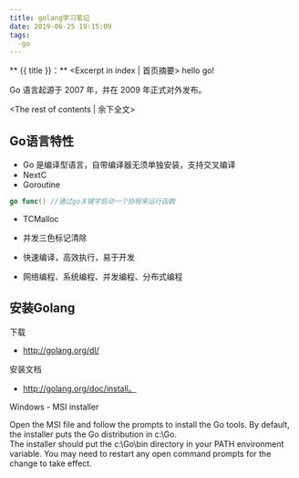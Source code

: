 ```yaml
---
title: golang学习笔记
date: 2019-06-25 19:15:09
tags:
  -go
---
```

** {{ title }}：** <Excerpt in index | 首页摘要>
hello go!

Go 语言起源于 2007 年，并在 2009 年正式对外发布。

<!-- more -->
<The rest of contents | 余下全文>

## Go语言特性
* Go 是编译型语言，自带编译器无须单独安装，支持交叉编译
* NextC
* Goroutine
``` go
go func() //通过go关键字启动一个协程来运行函数
```
* TCMalloc
* 并发三色标记清除

* 快速编译，高效执行，易于开发
* 网络编程、系统编程、并发编程、分布式编程


## 安装Golang
下载
* http://golang.org/dl/  

安装文档
* http://golang.org/doc/install。

Windows - MSI installer

Open the MSI file and follow the prompts to install the Go tools. By default, the installer puts the Go distribution in c:\Go.  
The installer should put the c:\Go\bin directory in your PATH environment variable. You may need to restart any open command prompts for the change to take effect.  









